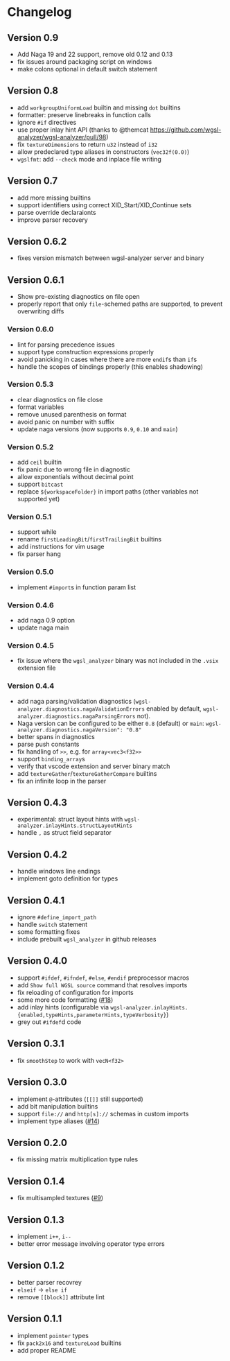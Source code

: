 # Changelog

## Version 0.9

- Add Naga 19 and 22 support, remove old 0.12 and 0.13
- fix issues around packaging script on windows
- make colons optional in default switch statement

## Version 0.8

- add `workgroupUniformLoad` builtin and missing `dot` builtins
- formatter: preserve linebreaks in function calls
- ignore `#if` directives
- use proper inlay hint API (thanks to @themcat <https://github.com/wgsl-analyzer/wgsl-analyzer/pull/98>)
- fix `textureDimensions` to return `u32` instead of `i32`
- allow predeclared type aliases in constructors (`vec32f(0.0)`)
- `wgslfmt`: add `--check` mode and inplace file writing

## Version 0.7

- add more missing builtins
- support identifiers using correct XID\_Start/XID\_Continue sets
- parse override declaraionts
- improve parser recovery

## Version 0.6.2

- fixes version mismatch between wgsl-analyzer server and binary

## Version 0.6.1

- Show pre-existing diagnostics on file open
- properly report that only `file`-schemed paths are supported, to prevent overwriting diffs

### Version 0.6.0

- lint for parsing precedence issues
- support type construction expressions properly
- avoid panicking in cases where there are more `endif`s than `if`s
- handle the scopes of bindings properly (this enables shadowing)

### Version 0.5.3

- clear diagnostics on file close
- format variables
- remove unused parenthesis on format
- avoid panic on number with suffix
- update naga versions (now supports `0.9`, `0.10` and `main`)

### Version 0.5.2

- add `ceil` builtin
- fix panic due to wrong file in diagnostic
- allow exponentials without decimal point
- support `bitcast`
- replace `${workspaceFolder}` in import paths (other variables not supported yet)

### Version 0.5.1

- support while
- rename `firstLeadingBit`/`firstTrailingBit` builtins
- add instructions for vim usage
- fix parser hang

### Version 0.5.0

- implement `#import`s in function param list

### Version 0.4.6

- add naga 0.9 option
- update naga main

### Version 0.4.5

- fix issue where the `wgsl_analyzer` binary was not included in the `.vsix` extension file

### Version 0.4.4

- add naga parsing/validation diagnostics (`wgsl-analyzer.diagnostics.nagaValidationErrors` enabled by default, `wgsl-analyzer.diagnostics.nagaParsingErrors` not).
- Naga version can be configured to be either `0.8` (default) or `main`: `wgsl-analyzer.diagnostics.nagaVersion": "0.8"`
- better spans in diagnostics
- parse push constants
- fix handling of `>>`, e.g. for `array<vec3<f32>>`
- support `binding_array`s
- verify that vscode extension and server binary match
- add `textureGather`/`textureGatherCompare` builtins
- fix an infinite loop in the parser

## Version 0.4.3

- experimental: struct layout hints with `wgsl-analyzer.inlayHints.structLayoutHints`
- handle `,` as struct field separator

## Version 0.4.2

- handle windows line endings
- implement goto definition for types

## Version 0.4.1

- ignore `#define_import_path`
- handle `switch` statement
- some formatting fixes
- include prebuilt `wgsl_analyzer` in github releases

## Version 0.4.0

- support `#ifdef`, `#ifndef`, `#else`, `#endif` preprocessor macros
- add `Show full WGSL source` command that resolves imports
- fix reloading of configuration for imports
- some more code formatting ([#18](https://github.com/wgsl-analyzer/wgsl-analyzer/pull/18))
- add inlay hints (configurable via `wgsl-analyzer.inlayHints.{enabled,typeHints,parameterHints,typeVerbosity}`)
- grey out `#ifdef`d code

## Version 0.3.1

- fix `smoothStep` to work with `vecN<f32>`

## Version 0.3.0

- implement `@`-attributes (`[[]]` still supported)
- add bit manipulation builtins
- support `file://` and `http[s]://` schemas in custom imports
- implement type aliases ([#14](https://github.com/wgsl-analyzer/wgsl-analyzer/pull/14))

## Version 0.2.0

- fix missing matrix multiplication type rules

## Version 0.1.4

- fix multisampled textures ([#9](https://github.com/wgsl-analyzer/wgsl-analyzer/issues/9))

## Version 0.1.3

- implement `i++`, `i--`
- better error message involving operator type errors

## Version 0.1.2

- better parser recovrey
- `elseif` -> `else if`
- remove `[[block]]` attribute lint

## Version 0.1.1

- implement `pointer` types
- fix `pack2x16` and `textureLoad` builtins
- add proper README
